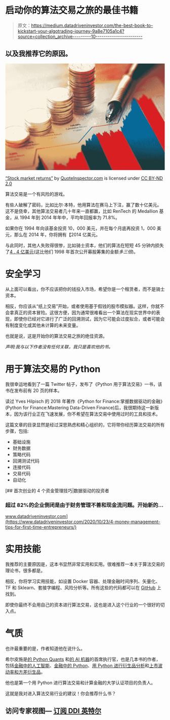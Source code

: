 # 启动你的算法交易之旅的最佳书籍

> 原文：<https://medium.datadriveninvestor.com/the-best-book-to-kickstart-your-algotrading-journey-9a8e7105a1c4?source=collection_archive---------10----------------------->

## 以及我推荐它的原因。

![](img/a7ed6e9b778fb93f0676669683eec1e1.png)

[“Stock market returns”](https://www.flickr.com/photos/158288589@N02/40390413880) by [QuoteInspector.com](https://www.flickr.com/photos/158288589@N02) is licensed under [CC BY-ND 2.0](https://creativecommons.org/licenses/by-nd/2.0/?ref=ccsearch&atype=rich)

算法交易是一个有风险的游戏。

有些人破解了密码，比如比尔·本特，他用算法在赛马上下注，赢了数十亿美元。这不是侥幸，其他算法交易者几十年来一直都赢，比如 RenTech 的 Medallion 基金，从 1994 年到 2014 年年中，平均年回报率为 71.8%。

如果你在 1994 年向该基金投资 10，000 美元，并在每个月底再投资 1，000 美元，那么在 2014 年，你将拥有【2014 亿美元。

与此同时，其他人失败得很惨，比如骑士资本，他们的算法在短短 45 分钟内损失了[4 . 4 亿美元](https://www.theregister.com/2012/08/03/bad_algorithm_lost_440_million_dollars/)(这比他们 1998 年首次公开募股筹集的金额*多三倍*)。

# 安全学习

从上面可以看出，你不应该把你的钱投入市场，希望你是一个租赁者，而不是骑士资本。

相反，你应该从“纸上交易”开始，或者使用基于假钱的股市模拟器。这样，你就不会拿真正的资本冒险。这很方便，因为通常很难看出一个算法在现实世界中的表现，即使你已经对它进行了广泛的回溯测试，因为它可能会过度拟合，或者可能会有制度变化或其他未计算的未来变量。

也就是说，这是开始你的算法交易之旅的绝佳资源。

*声明:我与以下作者没有任何关联，我只是喜欢他的书。*

# 用于算法交易的 Python

我很幸运地看到了一篇 Twitter 帖子，发布了《Python 用于算法交易》一书，该书在发布前有 20 页的样本。

读过 Yves Hilpisch 的 2018 年著作《Python for Finance:掌握数据驱动的金融》(Python for Finance:Mastering Data-Driven Finance)后，我很期待这一新版本，因为该行业正在飞速发展，你不希望在算法交易中使用过时的工具和技术。

这篇文章的目录显然是经过深思熟虑和精心组织的，它将带你经历算法交易的所有步骤，包括:

*   基础设施
*   财务数据
*   策略代码
*   回溯测试代码
*   连接代码
*   交易代码
*   自动化

[](https://www.datadriveninvestor.com/2020/10/23/4-money-management-tips-for-first-time-entrepreneurs/) [## 首次创业的 4 个资金管理技巧|数据驱动的投资者

### 超过 82%的企业倒闭是由于财务管理不善和现金流问题。开始新的…

www.datadriveninvestor.com](https://www.datadriveninvestor.com/2020/10/23/4-money-management-tips-for-first-time-entrepreneurs/) 

# 实用技能

我推荐的主要原因是，这本书显然非常实用和实用。很难推荐一本关于算法交易的理论书，很多都是。

相反，你将学习实用技能，如设置 Docker 容器、处理金融时间序列、矢量化、TF 和 Sklearn、套接字编程、风险分析等。所有这些的代码都可以在 [GitHub](https://github.com/yhilpisch/py4at) 上找到。

即使你最终不会用自己的资本进行算法交易，这也是进入这个行业的一个很好的切入点。

# 气质

也许最重要的是，作者知道他在说什么。

希尔皮施是[的 Python Quants](http://tpq.io) 和[的 AI 机器](https://aimachine.io)的首席执行官，也是几本书的作者，包括[金融中的人工智能](https://home.tpq.io/books/aiif)、[金融中的 Python](http://home.tpq.io/books/py4fi)、[用 Python 进行衍生品分析](https://home.tpq.io/books/dawp)和[上市波动率和方差衍生品](https://home.tpq.io/books/lvvd)。

他也是第一个用 Python 进行算法交易和计算金融的大学认证项目的负责人。

这就是我对进入算法交易行业的建议！你会推荐什么书？

## 访问专家视图— [订阅 DDI 英特尔](https://datadriveninvestor.com/ddi-intel)